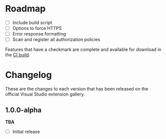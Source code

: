 # Roadmap

- [ ] Include build script
- [ ] Options to force HTTPS
- [ ] Error response formatting
- [ ] Scan and register all authorization policies

Features that have a checkmark are complete and available for
download in the
[CI build](http://vsixgallery.com/extension/todo/).

# Changelog

These are the changes to each version that has been released
on the official Visual Studio extension gallery.

## 1.0.0-alpha

**TBA**

- [ ] Initial release
